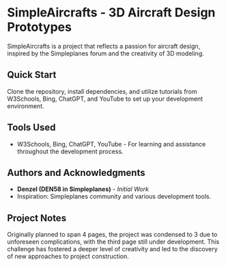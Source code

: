 # SimpleAircrafts - 3D Aircraft Design Prototypes

SimpleAircrafts is a project that reflects a passion for aircraft design, inspired by the Simpleplanes forum and the creativity of 3D modeling.

## Quick Start

Clone the repository, install dependencies, and utilize tutorials from W3Schools, Bing, ChatGPT, and YouTube to set up your development environment.

## Tools Used

- W3Schools, Bing, ChatGPT, YouTube - For learning and assistance throughout the development process.

## Authors and Acknowledgments

- **Denzel (DEN58 in Simpleplanes)** - *Initial Work*
- Inspiration: Simpleplanes community and various development tools.

## Project Notes

Originally planned to span 4 pages, the project was condensed to 3 due to unforeseen complications, with the third page still under development. This challenge has fostered a deeper level of creativity and led to the discovery of new approaches to project construction.

